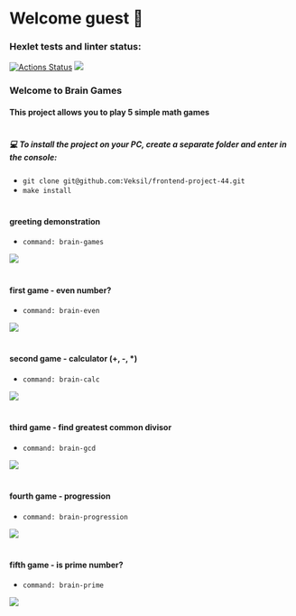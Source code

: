 # Welcome guest :wave:

### Hexlet tests and linter status:
[![Actions Status](https://github.com/Veksil/frontend-project-44/workflows/hexlet-check/badge.svg)](https://github.com/Veksil/frontend-project-44/actions)
<a href="https://codeclimate.com/github/Veksil/frontend-project-44/maintainability"><img src="https://api.codeclimate.com/v1/badges/af52828f245d374e0688/maintainability" /></a>

### Welcome to Brain Games

#### This project allows you to play 5 simple math games

#

##### :computer: To install the project on your PC, create a separate folder and enter in the console:

-  `git clone git@github.com:Veksil/frontend-project-44.git`
-  `make install`
  
#

#### greeting demonstration
- `command: brain-games`

<a href="https://asciinema.org/a/iBj0OLbHWScpxKprSWuMrn3d6" target="_blank"><img src="https://asciinema.org/a/iBj0OLbHWScpxKprSWuMrn3d6.svg" /></a>

#

#### first game - even number?
- `command: brain-even`

<a  href="https://asciinema.org/a/GGPD1Keqy7hOO6yzq3HoyfQ41"  target="_blank"><img  src="https://asciinema.org/a/GGPD1Keqy7hOO6yzq3HoyfQ41.svg"  /></a>

  
#

#### second game - calculator (+, -, *)
- `command: brain-calc`

<a  href="https://asciinema.org/a/PLSe6Di8P08kpPiHcCeFMAjwc"  target="_blank"><img  src="https://asciinema.org/a/PLSe6Di8P08kpPiHcCeFMAjwc.svg"  /></a>

#

#### third game - find greatest common divisor
- `command: brain-gcd`

<a  href="https://asciinema.org/a/dpK9LKvJudiqNxLwf4vdxsXh9"  target="_blank"><img  src="https://asciinema.org/a/dpK9LKvJudiqNxLwf4vdxsXh9.svg"  /></a>

#

#### fourth game - progression
- `command: brain-progression`

<a  href="https://asciinema.org/a/QjnTvshVznnjnvDm7eYRIjH6l"  target="_blank"><img  src="https://asciinema.org/a/QjnTvshVznnjnvDm7eYRIjH6l.svg"  /></a>

#

#### fifth game - is prime number?
- `command: brain-prime`

<a  href="https://asciinema.org/a/AgpOQgWgvj6vnnvn0Swi0NjrZ"  target="_blank"><img  src="https://asciinema.org/a/AgpOQgWgvj6vnnvn0Swi0NjrZ.svg"  /></a>
